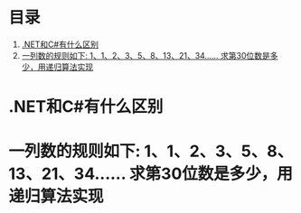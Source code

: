 # 目录

1. [.NET和C#有什么区别](#net和c有什么区别)
2. [一列数的规则如下: 1、1、2、3、5、8、13、21、34...... 求第30位数是多少，用递归算法实现](#一列数的规则如下-112358132134-求第30位数是多少用递归算法实现)

# .NET和C#有什么区别

# 一列数的规则如下: 1、1、2、3、5、8、13、21、34...... 求第30位数是多少，用递归算法实现